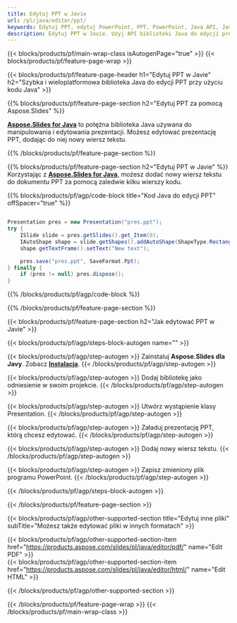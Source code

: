 ```yaml
---
title: Edytuj PPT w Javie
url: /pl/java/editor/ppt/
keywords: Edytuj PPT, edytuj PowerPoint, PPT, PowerPoint, Java API, Java Library
description: Edytuj PPT w Javie. Użyj API biblioteki Java do edycji prezentacji PowerPoint
---
```


{{< blocks/products/pf/main-wrap-class isAutogenPage="true" >}}
{{< blocks/products/pf/feature-page-wrap >}}

{{< blocks/products/pf/feature-page-header h1="Edytuj PPT w Javie" h2="Szybka i wieloplatformowa biblioteka Java do edycji PPT przy użyciu kodu Java" >}}

{{% blocks/products/pf/feature-page-section h2="Edytuj PPT za pomocą Aspose.Slides" %}}

[**Aspose.Slides for Java**](https://products.aspose.com/slides/pl/java/) to potężna biblioteka Java używana do manipulowania i edytowania prezentacji. Możesz edytować prezentację PPT, dodając do niej nowy wiersz tekstu. 

{{% /blocks/products/pf/feature-page-section %}}




{{% blocks/products/pf/feature-page-section  h2="Edytuj PPT w Javie" %}}
Korzystając z [**Aspose.Slides for Java**](https://products.aspose.com/slides/pl/java/), możesz dodać nowy wiersz tekstu do dokumentu PPT za pomocą zaledwie kilku wierszy kodu.

{{% blocks/products/pf/agp/code-block title="Kod Java do edycji PPT" offSpacer="true" %}}
```java

Presentation pres = new Presentation("pres.ppt");
try {
    ISlide slide = pres.getSlides().get_Item(0);
    IAutoShape shape = slide.getShapes().addAutoShape(ShapeType.Rectangle, 10, 10, 100, 50);
    shape.getTextFrame().setText("New text");

    pres.save("pres.ppt", SaveFormat.Ppt);
} finally {
    if (pres != null) pres.dispose();
}
```
{{% /blocks/products/pf/agp/code-block %}}

{{% /blocks/products/pf/feature-page-section %}}




{{< blocks/products/pf/feature-page-section  h2="Jak edytować PPT w Javie" >}}


{{< blocks/products/pf/agp/steps-block-autogen name="" >}}


{{< blocks/products/pf/agp/step-autogen >}}
Zainstaluj **Aspose.Slides dla Javy**. Zobacz [**Instalacja**](https://docs.aspose.com/slides/java/installation/).
{{< /blocks/products/pf/agp/step-autogen >}}

{{< blocks/products/pf/agp/step-autogen >}}
Dodaj bibliotekę jako odniesienie w swoim projekcie.
{{< /blocks/products/pf/agp/step-autogen >}}

{{< blocks/products/pf/agp/step-autogen >}}
Utwórz wystąpienie klasy Presentation.
{{< /blocks/products/pf/agp/step-autogen >}}

{{< blocks/products/pf/agp/step-autogen >}}
Załaduj prezentację PPT, którą chcesz edytować.
{{< /blocks/products/pf/agp/step-autogen >}}

{{< blocks/products/pf/agp/step-autogen >}}
Dodaj nowy wiersz tekstu.
{{< /blocks/products/pf/agp/step-autogen >}}

{{< blocks/products/pf/agp/step-autogen >}}
Zapisz zmieniony plik programu PowerPoint.
{{< /blocks/products/pf/agp/step-autogen >}}


{{< /blocks/products/pf/agp/steps-block-autogen >}}


{{< /blocks/products/pf/feature-page-section >}}




{{< blocks/products/pf/agp/other-supported-section title="Edytuj inne pliki" subTitle="Możesz także edytować pliki w innych formatach" >}}

{{< blocks/products/pf/agp/other-supported-section-item href="https://products.aspose.com/slides/pl/java/editor/pdf/" name="Edit PDF" >}}    
{{< blocks/products/pf/agp/other-supported-section-item href="https://products.aspose.com/slides/pl/java/editor/html/" name="Edit HTML" >}}  



{{< /blocks/products/pf/agp/other-supported-section >}}

{{< /blocks/products/pf/feature-page-wrap >}}
{{< /blocks/products/pf/main-wrap-class >}}